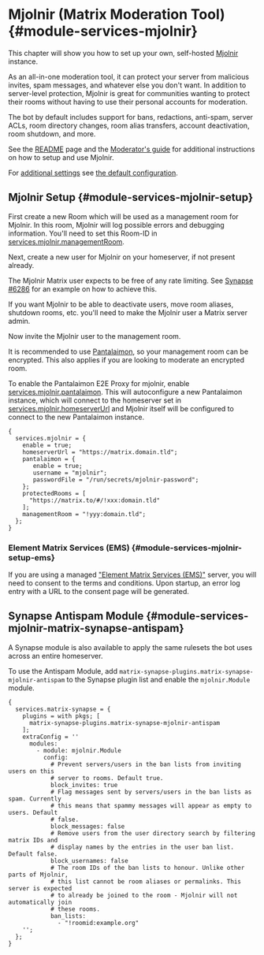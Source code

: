 # Mjolnir (Matrix Moderation Tool) {#module-services-mjolnir}

This chapter will show you how to set up your own, self-hosted
[Mjolnir](https://github.com/matrix-org/mjolnir) instance.

As an all-in-one moderation tool, it can protect your server from
malicious invites, spam messages, and whatever else you don't want.
In addition to server-level protection, Mjolnir is great for communities
wanting to protect their rooms without having to use their personal
accounts for moderation.

The bot by default includes support for bans, redactions, anti-spam,
server ACLs, room directory changes, room alias transfers, account
deactivation, room shutdown, and more.

See the [README](https://github.com/matrix-org/mjolnir#readme)
page and the [Moderator's guide](https://github.com/matrix-org/mjolnir/blob/main/docs/moderators.md)
for additional instructions on how to setup and use Mjolnir.

For [additional settings](#opt-services.mjolnir.settings)
see [the default configuration](https://github.com/matrix-org/mjolnir/blob/main/config/default.yaml).

## Mjolnir Setup {#module-services-mjolnir-setup}

First create a new Room which will be used as a management room for Mjolnir. In
this room, Mjolnir will log possible errors and debugging information. You'll
need to set this Room-ID in [services.mjolnir.managementRoom](#opt-services.mjolnir.managementRoom).

Next, create a new user for Mjolnir on your homeserver, if not present already.

The Mjolnir Matrix user expects to be free of any rate limiting.
See [Synapse #6286](https://github.com/matrix-org/synapse/issues/6286)
for an example on how to achieve this.

If you want Mjolnir to be able to deactivate users, move room aliases, shutdown rooms, etc.
you'll need to make the Mjolnir user a Matrix server admin.

Now invite the Mjolnir user to the management room.

It is recommended to use [Pantalaimon](https://github.com/matrix-org/pantalaimon),
so your management room can be encrypted. This also applies if you are looking to moderate an encrypted room.

To enable the Pantalaimon E2E Proxy for mjolnir, enable
[services.mjolnir.pantalaimon](#opt-services.mjolnir.pantalaimon.enable). This will
autoconfigure a new Pantalaimon instance, which will connect to the homeserver
set in [services.mjolnir.homeserverUrl](#opt-services.mjolnir.homeserverUrl) and Mjolnir itself
will be configured to connect to the new Pantalaimon instance.

```
{
  services.mjolnir = {
    enable = true;
    homeserverUrl = "https://matrix.domain.tld";
    pantalaimon = {
       enable = true;
       username = "mjolnir";
       passwordFile = "/run/secrets/mjolnir-password";
    };
    protectedRooms = [
      "https://matrix.to/#/!xxx:domain.tld"
    ];
    managementRoom = "!yyy:domain.tld";
  };
}
```

### Element Matrix Services (EMS) {#module-services-mjolnir-setup-ems}

If you are using a managed ["Element Matrix Services (EMS)"](https://ems.element.io/)
server, you will need to consent to the terms and conditions. Upon startup, an error
log entry with a URL to the consent page will be generated.

## Synapse Antispam Module {#module-services-mjolnir-matrix-synapse-antispam}

A Synapse module is also available to apply the same rulesets the bot
uses across an entire homeserver.

To use the Antispam Module, add `matrix-synapse-plugins.matrix-synapse-mjolnir-antispam`
to the Synapse plugin list and enable the `mjolnir.Module` module.

```
{
  services.matrix-synapse = {
    plugins = with pkgs; [
      matrix-synapse-plugins.matrix-synapse-mjolnir-antispam
    ];
    extraConfig = ''
      modules:
        - module: mjolnir.Module
          config:
            # Prevent servers/users in the ban lists from inviting users on this
            # server to rooms. Default true.
            block_invites: true
            # Flag messages sent by servers/users in the ban lists as spam. Currently
            # this means that spammy messages will appear as empty to users. Default
            # false.
            block_messages: false
            # Remove users from the user directory search by filtering matrix IDs and
            # display names by the entries in the user ban list. Default false.
            block_usernames: false
            # The room IDs of the ban lists to honour. Unlike other parts of Mjolnir,
            # this list cannot be room aliases or permalinks. This server is expected
            # to already be joined to the room - Mjolnir will not automatically join
            # these rooms.
            ban_lists:
              - "!roomid:example.org"
    '';
  };
}
```
